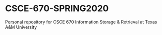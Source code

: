 # CSCE-670-SPRING2020
Personal repository for CSCE 670 Information Storage &amp; Retrieval at Texas A&amp;M University

